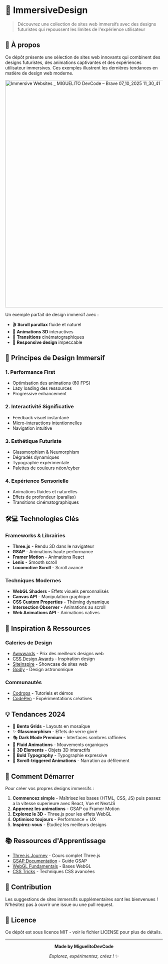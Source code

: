 # 🚀 ImmersiveDesign

> Découvrez une collection de sites web immersifs avec des designs futuristes qui repoussent les limites de l'expérience utilisateur

## 📖 À propos

Ce dépôt présente une sélection de sites web innovants qui combinent des designs futuristes, des animations captivantes et des expériences utilisateur immersives. Ces exemples illustrent les dernières tendances en matière de design web moderne.

<img width="1366" height="728" alt="Immersive Websites _ MIGUELITO DevCode – Brave 07_10_2025 11_30_41" src="https://github.com/user-attachments/assets/7957bb3b-a143-446f-b040-54a53e0e7f23" />

Un exemple parfait de design immersif avec :
- 🎬 **Scroll parallax** fluide et naturel
- 🎨 **Animations 3D** interactives
- 💫 **Transitions** cinématographiques
- 📱 **Responsive design** impeccable


## 🎯 Principes de Design Immersif

### 1. **Performance First**
- Optimisation des animations (60 FPS)
- Lazy loading des ressources
- Progressive enhancement

### 2. **Interactivité Significative**
- Feedback visuel instantané
- Micro-interactions intentionnelles
- Navigation intuitive

### 3. **Esthétique Futuriste**
- Glassmorphism & Neumorphism
- Dégradés dynamiques
- Typographie expérimentale
- Palettes de couleurs néon/cyber

### 4. **Expérience Sensorielle**
- Animations fluides et naturelles
- Effets de profondeur (parallax)
- Transitions cinématographiques

## 🛠️💻 Technologies Clés

### Frameworks & Librairies
- **Three.js** - Rendu 3D dans le navigateur
- **GSAP** - Animations haute performance
- **Framer Motion** - Animations React
- **Lenis** - Smooth scroll
- **Locomotive Scroll** - Scroll avancé

### Techniques Modernes
- **WebGL Shaders** - Effets visuels personnalisés
- **Canvas API** - Manipulation graphique
- **CSS Custom Properties** - Théming dynamique
- **Intersection Observer** - Animations au scroll
- **Web Animations API** - Animations natives

## 🎨 Inspiration & Ressources

### Galeries de Design
- [Awwwards](https://www.awwwards.com/) - Prix des meilleurs designs web
- [CSS Design Awards](https://www.cssdesignawards.com/) - Inspiration design
- [SiteInspire](https://www.siteinspire.com/) - Showcase de sites web
- [Godly](https://godly.website/) - Design astronomique

### Communautés
- [Codrops](https://thecssninjas.com/) - Tutoriels et démos
- [CodePen](https://codepen.io/) - Expérimentations créatives

## 💡 Tendances 2024

- 🌈 **Bento Grids** - Layouts en mosaïque
- ✨ **Glassmorphism** - Effets de verre givré
- 🎭 **Dark Mode Premium** - Interfaces sombres raffinées
- 🌊 **Fluid Animations** - Mouvements organiques
- 🔮 **3D Elements** - Objets 3D interactifs
- 🎨 **Bold Typography** - Typographie expressive
- 💫 **Scroll-triggered Animations** - Narration au défilement

## 🚀 Comment Démarrer

Pour créer vos propres designs immersifs :

1. **Commencez simple** - Maîtrisez les bases (HTML, CSS, JS) puis passez a la vitesse superieure avec React, Vue et NextJS
2. **Apprenez les animations** - GSAP ou Framer Motion
3. **Explorez le 3D** - Three.js pour les effets WebGL
4. **Optimisez toujours** - Performance = UX
5. **Inspirez-vous** - Étudiez les meilleurs designs

## 📚 Ressources d'Apprentissage

- [Three.js Journey](https://threejs-journey.com/) - Cours complet Three.js
- [GSAP Documentation](https://greensock.com/docs/) - Guide GSAP
- [WebGL Fundamentals](https://webglfundamentals.org/) - Bases WebGL
- [CSS Tricks](https://css-tricks.com/) - Techniques CSS avancées

## 🤝 Contribution

Les suggestions de sites immersifs supplémentaires sont les bienvenues ! N'hésitez pas à ouvrir une issue ou une pull request.

## 📄 Licence

Ce dépôt est sous licence MIT - voir le fichier LICENSE pour plus de détails.

---

<div align="center">
  
**Made by MiguelitoDevCode**

*Explorez, expérimentez, créez !* ✨

</div>
